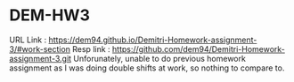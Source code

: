 # DEM-HW3


URL Link : https://dem94.github.io/Demitri-Homework-assignment-3/#work-section
Resp link : https://github.com/dem94/Demitri-Homework-assignment-3.git
Unforunately, unable to do previous homework assignment as I was doing double shifts at work, so nothing to compare to. 

